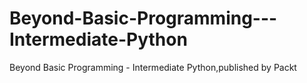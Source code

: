 


# Beyond-Basic-Programming---Intermediate-Python
Beyond Basic Programming - Intermediate Python,published by Packt
